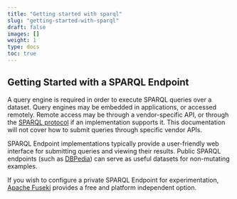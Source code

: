 ```yaml
---
title: "Getting started with sparql"
slug: "getting-started-with-sparql"
draft: false
images: []
weight: 1
type: docs
toc: true
---
```


## Getting Started with a SPARQL Endpoint
A query engine is required in order to execute SPARQL queries over a dataset. Query engines may be embedded in applications, or accessed remotely. Remote access may be through a vendor-specific API, or through the [SPARQL protocol](https://www.w3.org/TR/sparql11-protocol/) if an implementation supports it. This documentation will not cover how to submit queries through specific vendor APIs.

SPARQL Endpoint implementations typically provide a user-friendly web interface for submitting queries and viewing their results. Public SPARQL endpoints (such as [DBPedia](http://dbpedia.org/sparql)) can serve as useful datasets for non-mutating examples.

If you wish to configure a private SPARQL Endpoint for experimentation, [Apache Fuseki](https://jena.apache.org/documentation/serving_data/) provides a free and platform independent option.

